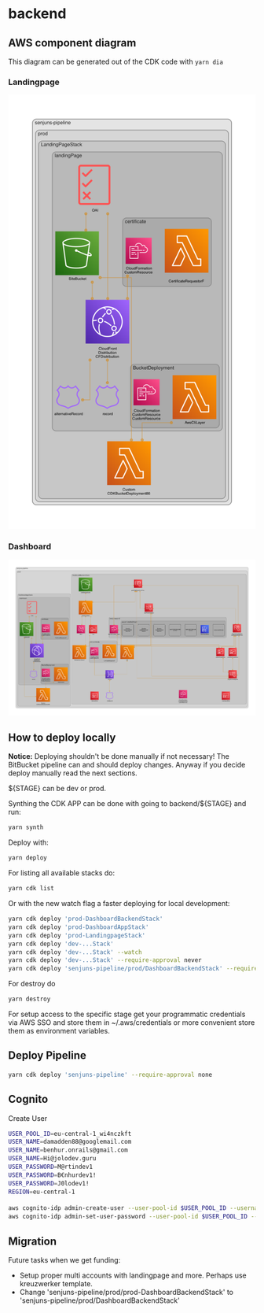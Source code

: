 # backend

## AWS component diagram

This diagram can be generated out of the CDK code with `yarn dia`

### Landingpage

![landingpage.png](diagrams/landingpage.png)

### Dashboard

![dashboard.png](diagrams/dashboard.png)

## How to deploy locally

**Notice:** Deploying shouldn't be done manually if not necessary! The BitBucket pipeline can and should deploy changes. Anyway if you decide deploy manually read the next sections.

${STAGE} can be dev or prod.

Synthing the CDK APP can be done with going to backend/${STAGE} and run:

```bash
yarn synth
```

Deploy with:

```bash
yarn deploy
```

For listing all available stacks do:

```bash
yarn cdk list
```

Or with the new watch flag a faster deploying for local development:

```bash
yarn cdk deploy 'prod-DashboardBackendStack'
yarn cdk deploy 'prod-DashboardAppStack'
yarn cdk deploy 'prod-LandingpageStack'
yarn cdk deploy 'dev-...Stack'
yarn cdk deploy 'dev-...Stack' --watch
yarn cdk deploy 'dev-...Stack' --require-approval never
yarn cdk deploy 'senjuns-pipeline/prod/DashboardBackendStack' --require-approval never
```

For destroy do

```bash
yarn destroy
```

For setup access to the specific stage get your programmatic credentials via AWS SSO and store them in ~/.aws/credentials or more convenient store them as environment variables.

## Deploy Pipeline

```bash
yarn cdk deploy 'senjuns-pipeline' --require-approval none
```

## Cognito

Create User

```bash
USER_POOL_ID=eu-central-1_wi4nczkft
USER_NAME=damadden88@googlemail.com
USER_NAME=benhur.onrails@gmail.com
USER_NAME=Hi@jolodev.guru
USER_PASSWORD=M@rtindev1
USER_PASSWORD=B€nhurdev1!
USER_PASSWORD=J0lodev1!
REGION=eu-central-1

aws cognito-idp admin-create-user --user-pool-id $USER_POOL_ID --username $USER_NAME --user-attributes Name=email,Value=$USER_NAME --region $REGION
aws cognito-idp admin-set-user-password --user-pool-id $USER_POOL_ID --username $USER_NAME --password $USER_PASSWORD  --permanent --region $REGION
```

## Migration

Future tasks when we get funding:

- Setup proper multi accounts with landingpage and more. Perhaps use kreuzwerker template.
- Change 'senjuns-pipeline/prod/prod-DashboardBackendStack' to 'senjuns-pipeline/prod/DashboardBackendStack'
